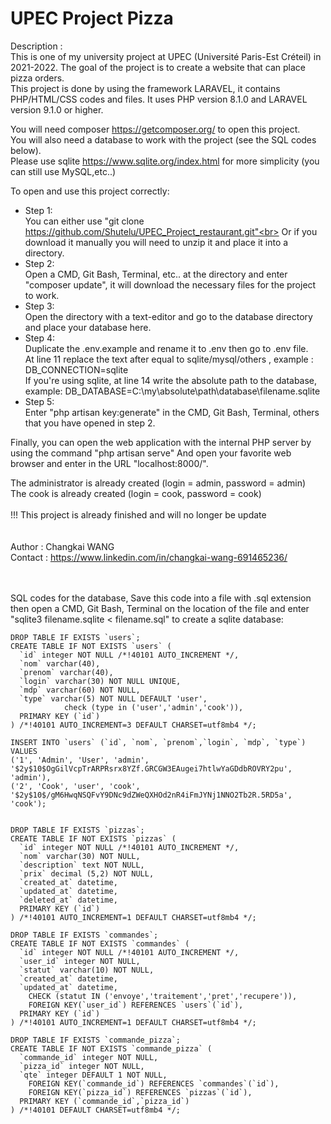 # UPEC Project Pizza

Description :<br>
This is one of my university project at UPEC (Université Paris-Est Créteil) in 2021-2022.
The goal of the project is to create a website that can place pizza orders.<br>
This project is done by using the framework LARAVEL, it contains PHP/HTML/CSS codes and files.
It uses PHP version 8.1.0 and LARAVEL version 9.1.0 or higher.

You will need composer https://getcomposer.org/ to open this project.<br>
You will also need a database to work with the project (see the SQL codes below).<br>
Please use sqlite https://www.sqlite.org/index.html for more simplicity (you can still use MySQL,etc..)

To open and use this project correctly:
- Step 1:<br>
You can either use "git clone https://github.com/Shutelu/UPEC_Project_restaurant.git"<br>
Or if you download it manually you will need to unzip it and place it into a directory.
- Step 2:<br>
Open a CMD, Git Bash, Terminal, etc.. at the directory and enter "composer update", it will download the necessary files for the project to work.
- Step 3:<br>
Open the directory with a text-editor and go to the database directory and place your database here.
- Step 4:<br>
Duplicate the .env.example and rename it to .env then go to .env file.<br>
At line 11 replace the text after equal to sqlite/mysql/others , example : DB_CONNECTION=sqlite<br>
If you're using sqlite, at line 14 write the absolute path to the database, example: DB_DATABASE=C:\my\absolute\path\database\filename.sqlite
- Step 5:<br>
Enter "php artisan key:generate" in the CMD, Git Bash, Terminal, others that you have opened in step 2.

Finally, you can open the web application with the internal PHP server by using the command "php artisan serve" 
And open your favorite web browser and enter in the URL "localhost:8000/".

The administrator is already created (login = admin, password = admin)<br>
The cook is already created (login = cook, password = cook)
<br>
<br>
!!! This project is already finished and will no longer be update
<br>
<br>
<br>
Author : Changkai WANG<br>
Contact : https://www.linkedin.com/in/changkai-wang-691465236/
<br>
<br>
<br>

SQL codes for the database, 
Save this code into a file with .sql extension then open a CMD, Git Bash, Terminal on the location of the file 
and enter "sqlite3 filename.sqlite < filename.sql" to create a sqlite database:
```
DROP TABLE IF EXISTS `users`;
CREATE TABLE IF NOT EXISTS `users` (
  `id` integer NOT NULL /*!40101 AUTO_INCREMENT */,
  `nom` varchar(40),
  `prenom` varchar(40),
  `login` varchar(30) NOT NULL UNIQUE,
  `mdp` varchar(60) NOT NULL,
  `type` varchar(5) NOT NULL DEFAULT 'user',
            check (type in ('user','admin','cook')), 
  PRIMARY KEY (`id`)
) /*!40101 AUTO_INCREMENT=3 DEFAULT CHARSET=utf8mb4 */;

INSERT INTO `users` (`id`, `nom`, `prenom`,`login`, `mdp`, `type`) VALUES 
('1', 'Admin', 'User', 'admin', '$2y$10$OgGilVcpTrARPRsrx8YZf.GRCGW3EAugei7htlwYaGDdbROVRY2pu', 'admin'), 
('2', 'Cook', 'user', 'cook', '$2y$10$/gM6HwqNSQFvY9DNc9dZWeQXHOd2nR4iFmJYNj1NNO2Tb2R.5RD5a', 'cook');


DROP TABLE IF EXISTS `pizzas`;
CREATE TABLE IF NOT EXISTS `pizzas` (
  `id` integer NOT NULL /*!40101 AUTO_INCREMENT */,
  `nom` varchar(30) NOT NULL,
  `description` text NOT NULL,
  `prix` decimal (5,2) NOT NULL, 
  `created_at` datetime, 
  `updated_at` datetime, 
  `deleted_at` datetime,
  PRIMARY KEY (`id`)
) /*!40101 AUTO_INCREMENT=1 DEFAULT CHARSET=utf8mb4 */;

DROP TABLE IF EXISTS `commandes`;
CREATE TABLE IF NOT EXISTS `commandes` (
  `id` integer NOT NULL /*!40101 AUTO_INCREMENT */,
  `user_id` integer NOT NULL,
  `statut` varchar(10) NOT NULL,
  `created_at` datetime, 
  `updated_at` datetime, 
    CHECK (statut IN ('envoye','traitement','pret','recupere')), 
    FOREIGN KEY(`user_id`) REFERENCES `users`(`id`),
  PRIMARY KEY (`id`)
) /*!40101 AUTO_INCREMENT=1 DEFAULT CHARSET=utf8mb4 */;

DROP TABLE IF EXISTS `commande_pizza`;
CREATE TABLE IF NOT EXISTS `commande_pizza` (
  `commande_id` integer NOT NULL,
  `pizza_id` integer NOT NULL,
  `qte` integer DEFAULT 1 NOT NULL,
    FOREIGN KEY(`commande_id`) REFERENCES `commandes`(`id`),
    FOREIGN KEY(`pizza_id`) REFERENCES `pizzas`(`id`),
  PRIMARY KEY (`commande_id`,`pizza_id`)
) /*!40101 DEFAULT CHARSET=utf8mb4 */;
```

